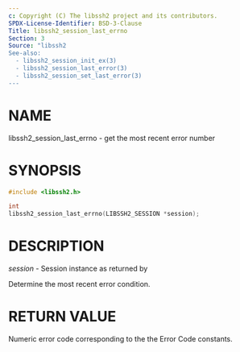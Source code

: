 ```yaml
---
c: Copyright (C) The libssh2 project and its contributors.
SPDX-License-Identifier: BSD-3-Clause
Title: libssh2_session_last_errno
Section: 3
Source: "libssh2
See-also:
  - libssh2_session_init_ex(3)
  - libssh2_session_last_error(3)
  - libssh2_session_set_last_error(3)
---
```


# NAME

libssh2_session_last_errno - get the most recent error number

# SYNOPSIS

~~~c
#include <libssh2.h>

int
libssh2_session_last_errno(LIBSSH2_SESSION *session);
~~~

# DESCRIPTION

*session* - Session instance as returned by

Determine the most recent error condition.

# RETURN VALUE

Numeric error code corresponding to the the Error Code constants.
